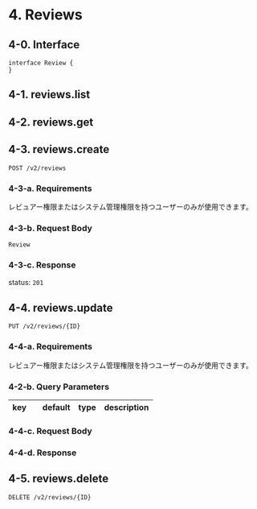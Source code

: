 # 4. Reviews

## 4-0. Interface

```typescript=
interface Review {
}
```
## 4-1. reviews.list

## 4-2. reviews.get

## 4-3. reviews.create

`POST /v2/reviews`

### 4-3-a. Requirements

レビュアー権限またはシステム管理権限を持つユーザーのみが使用できます。

### 4-3-b. Request Body

`Review`

### 4-3-c. Response

status: `201`

## 4-4. reviews.update

`PUT /v2/reviews/{ID}` 



### 4-4-a. Requirements

レビュアー権限またはシステム管理権限を持つユーザーのみが使用できます。

### 4-2-b. Query Parameters

| key |  | default | type | description |
|---|---|---|---|---|

### 4-4-c. Request Body

### 4-4-d. Response

## 4-5. reviews.delete
`DELETE /v2/reviews/{ID}`

